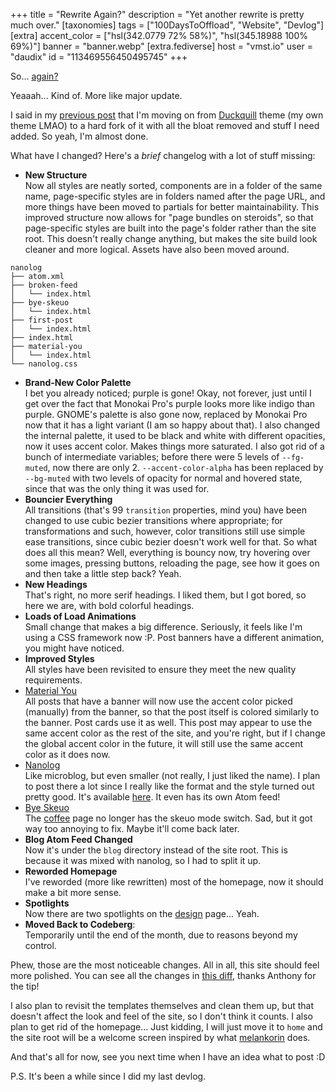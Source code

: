 +++
title = "Rewrite Again?"
description = "Yet another rewrite is pretty much over."
[taxonomies]
tags = ["100DaysToOffload", "Website", "Devlog"]
[extra]
accent_color = ["hsl(342.0779 72% 58%)", "hsl(345.18988 100% 69%)"]
banner = "banner.webp"
[extra.fediverse]
host = "vmst.io"
user = "daudix"
id = "113469556450495745"
+++

So... [again?](@/blog/2023-12-14-website-rewrite-in-zola/index.md)

Yeaaah... Kind of. More like major update.

I said in my [previous post](@/blog/2024-11-02-decoupling-from-duckquill/index.md) that I'm moving on from [Duckquill](https://duckquill.daudix.one) theme (my own theme LMAO) to a hard fork of it with all the bloat removed and stuff I need added. So yeah, I'm almost done.

What have I changed? Here's a *brief* changelog with a lot of stuff missing:

- **New Structure**  
Now all styles are neatly sorted, components are in a folder of the same name, page-specific styles are in folders named after the page URL, and more things have been moved to partials for better maintainability. This improved structure now allows for "page bundles on steroids", so that page-specific styles are built into the page's folder rather than the site root. This doesn't really change anything, but makes the site build look cleaner and more logical. Assets have also been moved around.

```
nanolog
├── atom.xml
├── broken-feed
│   └── index.html
├── bye-skeuo
│   └── index.html
├── first-post
│   └── index.html
├── index.html
├── material-you
│   └── index.html
└── nanolog.css
```

- **Brand-New Color Palette**  
I bet you already noticed; purple is gone! Okay, not forever, just until I get over the fact that Monokai Pro's purple looks more like indigo than purple. GNOME's palette is also gone now, replaced by Monokai Pro now that it has a light variant (I am so happy about that). I also changed the internal palette, it used to be black and white with different opacities, now it uses accent color. Makes things more saturated. I also got rid of a bunch of intermediate variables; before there were 5 levels of `--fg-muted`, now there are only 2. `--accent-color-alpha` has been replaced by `--bg-muted` with two levels of opacity for normal and hovered state, since that was the only thing it was used for.
- **Bouncier Everything**  
All transitions (that's 99 `transition` properties, mind you) have been changed to use cubic bezier transitions where appropriate; for transformations and such, however, color transitions still use simple ease transitions, since cubic bezier doesn't work well for that. So what does all this mean? Well, everything is bouncy now, try hovering over some images, pressing buttons, reloading the page, see how it goes on and then take a little step back? Yeah.
- **New Headings**  
That's right, no more serif headings. I liked them, but I got bored, so here we are, with bold colorful headings.
- **Loads of Load Animations**  
Small change that makes a big difference. Seriously, it feels like I'm using a CSS framework now :P. Post banners have a different animation, you might have noticed.
- **Improved Styles**  
All styles have been revisited to ensure they meet the new quality requirements.
- [Material You](@/nanolog/2024-11-10-material-you/index.md)  
All posts that have a banner will now use the accent color picked (manually) from the banner, so that the post itself is colored similarly to the banner. Post cards use it as well. This post may appear to use the same accent color as the rest of the site, and you're right, but if I change the global accent color in the future, it will still use the same accent color as it does now.
- [Nanolog](@/nanolog/2024-11-07-first-post/index.md)  
Like microblog, but even smaller (not really, I just liked the name). I plan to post there a lot since I really like the format and the style turned out pretty good. It's available [here](@/nanolog/_index.md). It even has its own Atom feed!
- [Bye Skeuo](@/nanolog/2024-11-09-bye-skeuo/index.md)  
The [coffee](@/coffee/index.md) page no longer has the skeuo mode switch. Sad, but it got way too annoying to fix. Maybe it'll come back later.
- **Blog Atom Feed Changed**  
Now it's under the `blog` directory instead of the site root. This is because it was mixed with nanolog, so I had to split it up.
- **Reworded Homepage**  
I've reworded (more like rewritten) most of the homepage, now it should make a bit more sense.
- **Spotlights**  
Now there are two spotlights on the [design](@/design/index.md) page... Yeah.
- **Moved Back to Codeberg**:  
Temporarily until the end of the month, due to reasons beyond my control.

Phew, those are the most noticeable changes. All in all, this site should feel more polished. You can see all the changes in [this diff](https://github.com/daudix/daudix.one/compare/c2321d66848c54b767f81e6fbe1321d877f73b27..dae66a114f52ace7d52d1f184ea84e93055d329f), thanks Anthony for the tip!

I also plan to revisit the templates themselves and clean them up, but that doesn't affect the look and feel of the site, so I don't think it counts. I also plan to get rid of the homepage... Just kidding, I will just move it to `home` and the site root will be a welcome screen inspired by what [melankorin](https://melankorin.net) does.

And that's all for now, see you next time when I have an idea what to post :D

P.S. It's been a while since I did my last devlog.
